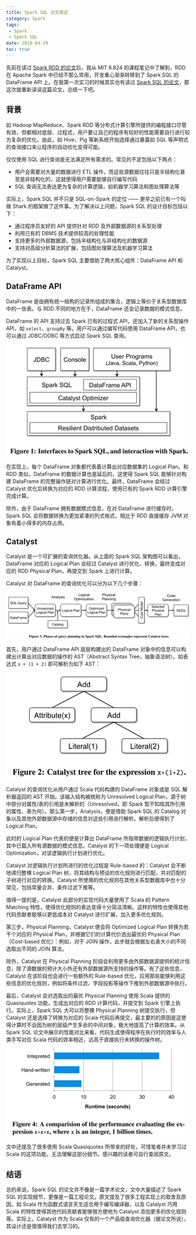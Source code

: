 ```yaml
---
title: Spark SQL 论文简述
category: Spark
tags:
 - Spark
 - Spark SQL
date: 2018-04-29
toc: true
---
```


先前在读过 [Spark RDD 的论文](/spark-rdd)后，我从 MIT 6.824 的课程笔记中了解到，RDD 在 Apache Spark 中已经不那么常用，开发重心渐渐转移到了 Spark SQL 的 DataFrame API 上。在我第一次实习的时候其实也有读过 [Spark SQL 的论文](https://amplab.cs.berkeley.edu/wp-content/uploads/2015/03/SparkSQLSigmod2015.pdf)，那这次就重新读读这篇论文，总结一下吧。

<!-- more -->

## 背景

如 Hadoop MapReduce、Spark RDD 等分布式计算引擎所提供的编程接口尽管有效，但都相对底层、过程式，用户要让自己的程序有较好的性能需要自行进行较为复杂的优化。由此，如 Hive、Pig 等新系统开始选择通过暴露如 SQL 等声明式的查询接口来让程序的自动优化变得可能。

仅仅使用 SQL 进行查询是无法满足所有需求的。常见的不足包括以下两点：

- 用户会需要对大量的数据进行 ETL 操作，而这些源数据往往只是半结构化甚至是非结构化的，这就使得用户需要能够自行编写代码
- SQL 查询无法表达更为复杂的计算逻辑，如机器学习算法和图处理算法等

实际上，Spark SQL 并不只是 SQL-on-Spark 的定位 —— 更早之前已有一个叫做 Shark 的框架做了这件事。为了解决以上问题，Spark SQL 的设计目标包括以下：

- 通过程序员友好的 API 提供针对 RDD 及外部数据源的关系型处理
- 利用已有的 DBMS 技术提供较高的处理性能
- 支持更多的外部数据源，包括半结构化与非结构化的数据源
- 支持对高级分析算法的扩展，包括图处理算法及机器学习算法

为了实现以上目标，Spark SQL 主要借助了两大核心组件：DataFrame API 和 Catalyst。

## DataFrame API

DataFrame 是由拥有统一结构的记录所组成的集合，逻辑上等价于关系型数据库中的一张表。与 RDD 不同的地方在于，DataFrame 还会记录数据的模式信息。

DataFrame 的 API 支持过去 Spark 已有的过程式 API，还加入了新的关系型操作 API，如 `select`、`groupBy` 等。用户可以通过编写代码使用 DataFrame API，也可以通过 JDBC/ODBC 等方式启动 Spark SQL 查询。

![](/img/spark-sql/interface.jpg)

在实现上，每个 DataFrame 对象都代表着计算出对应数据集的 Logical Plan。和 RDD 类似，DataFrame 的数据计算也是延后的，这使得 Spark SQL 能够针对构建 DataFrame 的完整操作链对计算进行优化。最终，DataFrame 会经过 Catalyst 优化后转换为对应的 RDD 计算流程，使用已有的 Spark RDD 计算引擎完成计算。

除外，由于 DataFrame 拥有数据模式信息，在对 DataFrame 进行缓存时，Spark SQL 会将数据转换为更加紧凑的列式格式，相比于 RDD 直接缓存 JVM 对象有着小得多的内存占用。

## Catalyst

Catalyst 是一个可扩展的查询优化器。从上面的 Spark SQL 架构图可以看出，DataFrame 对应的 Logical Plan 会经过 Catalyst 进行优化、转换，最终变成对应的 RDD Physical Plan，再提交到 Spark 上进行计算。

Catalyst 对 DataFrame 的查询优化可以分为以下几个步骤：

![](/img/spark-sql/query-planning.jpg)

首先，用户通过 DataFrame API 层层构建出的 DataFrame 对象中的信息可以构建出计算出对应数据的操作的 AST（Abstract Syntax Tree，抽象语法树）。如表达式 `x + (1 + 2)` 即可解析为如下 AST：

![](/img/spark-sql/demo-ast.jpg)

Catalyst 的查询优化从用户通过 Scala 代码构建的 DataFrame 对象或是 SQL 解析器返回的 AST 开始。该输入结构被统称为 Unresolved Logical Plan，源于树中部分对属性/表的引用是未解析的（Unresolved，即 Spark 暂不知晓其所引用的属性、表为何）。那么第一步，Analysis，便是借助 Spark SQL 的 Catalog 对象以及其他外部数据源中存储的信息对这些引用进行解析。解析后便得到了 Logical Plan。

此时的 Logical Plan 代表的便是计算出 DataFrame 所指带数据的逻辑执行计划，其中已载入所有源数据的模式信息。Catalyst 的下一项处理便是 Logical Optimization，对该逻辑执行计划进行优化。

Catalyst 对逻辑执行计划所进行的优化过程是 Rule-based 的：Catalyst 会不断地递归整棵 Logical Plan 树，将其结构与预设的优化规则进行匹配，并对匹配的子树进行对应的转换。Catalyst 所使用的优化规则在其他关系型数据库中也十分常见，包括常量合并、条件过滤下推等。

值得一提的是，Catalyst 此部分的实现代码大量使用了 Scala 的 Pattern Matching 特性，使得优化规则的表达变得十分简洁清晰。这样的特性也使得其他代码贡献者能够以更低成本对 Catalyst 进行扩展，加入更多优化规则。

第三步，Physical Planning，Catalyst 便会将 Optimized Logical Plan 转换为若干个对应的 Physical Plan，并根据它们的计算代价选出最优的 Physical Plan（Cost-based 优化）：例如，对于 JOIN 操作，此步就会根据左右表大小的不同选取出不同的 JOIN 算法。

除外，Catalyst 在 Physical Planning 阶段会利用更多由外部数据源提供的统计信息，除了源数据的预计大小外还有外部数据源所支持的操作等。有了这些信息，Catalyst 在该阶段也会进行一些额外的 Rule-based 优化，应用那些能够利用这些信息的优化规则，例如将条件过滤、字段投影等操作下推到外部数据源中执行。

最后，Catalyst 会对选取出的最优 Physical Planning 使用 Scala 提供的 Quasiquotes 功能，生成出对应的 RDD 计算代码，并提交到 Spark 引擎上执行。实际上，Spark SQL 大可以将整棵 Physical Planning 树提交执行，但 Catalyst 还是选择了转换为对应的 Scala 代码后再提交，最主要的的原因是这使得计算时不会因为树的层级产生多余的中间对象，极大地提高了计算的效率。从 Spark SQL 论文中展示的性能对比来看，代码生成使得程序在执行时的效率与人类手写对应 Scala 代码的效率相近，远高于直接执行未转换的操作树。

![](/img/spark-sql/quasiquotes-performance.jpg)

文中还提及了很多使用 Scala Quasiquotes 所带来的好处，可惜笔者并未学习过 Scala 的这项功能，无法理解这部分细节。感兴趣的读者可自行查阅原文。

## 结语

总的来说，Spark SQL 的论文并不像是一篇学术论文，文中大量描述了 Spark SQL 的实现细节，更像是一篇工程论文。原文提及了很多工程实现上的取舍及原因，如 Scala 作为函数式语言天生适合用于编写编译器，以及 Catalyst 巧用 Scala 的特性使得其他代码贡献者能够很方便地为 Catalyst 添加更多的优化规则等。实际上，Catalyst 作为 Scala 仅有的一个产品级查询优化器（据论文所说），其设计还是很值得我们去学习的。

